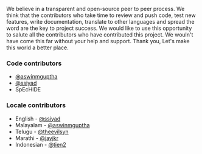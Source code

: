We believe in a transparent and open-source peer to peer process. We think that the contributors who take time to review and push code, test new features, write documentation, translate to other languages and spread the word are the key to project success. We would like to use this opportunity to salute all the contributors who have contributed this project. We wouln't have come this far without your help and support. Thank you, Let's make this world a better place.

### Code contributors

* [@aswinmguptha](https://t.me/aswinmguptha)
* [@ssiyad](https://t.me/ssiyad)
* SpEcHIDE

### Locale contributors

* English - [@ssiyad](https://t.me/ssiyad)
* Malayalam - [@aswinmguptha](https://t.me/aswinmguptha)
* Telugu - [@theevilsyn](https://t.me/@theevilsyn)
* Marathi - [@jayjkr](https://t.me/jayjkr)
* Indonesian - [@tien2](https://t.me/Tien2)
